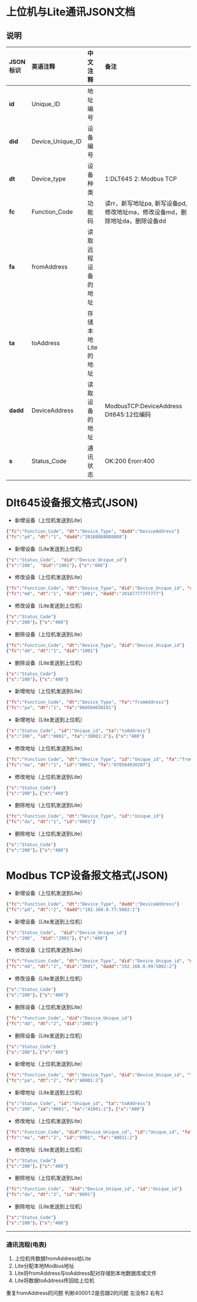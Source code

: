 # 上位机与Lite通讯JSON文档

## 说明
JSON标识 | 英语注释 | 中文注释 | 备注
:---|:---|:---|:---
**id** | Unique_ID | 地址编号 |
**did** | Device_Unique_ID | 设备编号 |
**dt** | Device_type | 设备种类 | 1:DLT645 2: Modbus TCP
**fc** | Function_Code | 功能码 |读rr，新写地址pa, 新写设备pd, 修改地址ma，修改设备md，删除地址da，删除设备dd
**fa** | fromAddress | 读取远程设备的地址 |
**ta** | toAddress | 存储本地Lite的地址 |
**dadd** | DeviceAddress | 读取设备的地址 | ModbusTCP:DeviceAddress Dlt645:12位编码
**s** | Status_Code | 通讯状态 | OK:200 Erorr:400


# Dlt645设备报文格式(JSON)

* 新增设备（上位机发送到Lite）
```json
{"fc":"Function_Code", "dt":"Device_Type", "dadd":"DeviceAddress"}
{"fc":"pd", "dt":"1", "dadd":"20188888888888"}
```
* 新增设备（Lite发送到上位机）
```json
{"s":"Status_Code",  "did":"Device_Unique_id"}
{"s":"200",  "did":"1001"}，{"s":"400"}
```
* 修改设备（上位机发送到Lite）
```json
{"fc":"Function_Code", "dt":"Device_Type", "did":"Device_Unique_id", "dadd":"DeviceAddress"}
{"fc":"md", "dt":"1", "did":"1001", "dadd":"20187777777777"}
```
* 修改设备（Lite发送到上位机）
```json
{"s":"Status_Code"}
{"s":"200"}，{"s":"400"}
```
* 删除设备（上位机发送到Lite）
```json
{"fc":"Function_Code", "dt":"Device_Type", "did":"Device_Unique_id"}
{"fc":"dd", "dt":"1", "did":"1001"}
```
* 删除设备（Lite发送到上位机）
```json
{"s":"Status_Code"}
{"s":"200"}，{"s":"400"}
```



* 新增地址（上位机发送到Lite）
```json
{"fc":"Function_Code", "dt":"Device_Type", "fa":"fromAddress"}
{"fc":"pa", "dt":"1", "fa":"060504030201"}
```
* 新增地址（Lite发送到上位机）
```json
{"s":"Status_Code", "id":"Unique_id", "ta":"toAddress"}
{"s":"200", "id":"0001", "ta":"30001:2"}，{"s":"400"}
```
* 修改地址（上位机发送到Lite）
```json
{"fc":"Function_Code", "dt":"Device_Type", "id":"Unique_id", "fa":"fromAddress"}
{"fc":"ma", "dt":"1", "id":"0001", "fa":"070504030207"}
```
* 修改地址（上位机发送到Lite）
```json
{"s":"Status_Code"}
{"s":"200"}，{"s":"400"}
```
* 删除地址（上位机发送到Lite）
```json
{"fc":"Function_Code", "dt":"Device_Type", "id":"Unique_id"}
{"fc":"da", "dt":"1", "id":"0001"}
```
* 删除地址（上位机发送到Lite）
```json
{"s":"Status_Code"}
{"s":"200"}，{"s":"400"}
```

# Modbus TCP设备报文格式(JSON)

* 新增设备（上位机发送到Lite）
```json
{"fc":"Function_Code", "dt":"Device_Type", "dadd":"DeviceAddress"}
{"fc":"pd", "dt":"2", "dadd":"192.168.0.77:5002:1"}
```
* 新增设备（Lite发送到上位机）
```json
{"s":"Status_Code",  "did":"Device_Unique_id"}
{"s":"200",  "did":"2001"}，{"s":"400"}
```
* 修改设备（上位机发送到Lite）
```json
{"fc":"Function_Code", "dt":"Device_Type", "did":"Device_Unique_id", "dadd":"DeviceAddress"}
{"fc":"md", "dt":"2", "did":"2001", "dadd":"192.168.0.99:5002:2"}
```
* 修改设备（Lite发送到上位机）
```json
{"s":"Status_Code"}
{"s":"200"}，{"s":"400"}
```
* 删除设备（上位机发送到Lite）
```json
{"fc":"Function_Code", "did":"Device_Unique_id"}
{"fc":"dd", "dt":"2", "did":"2001"}
```
* 删除设备（Lite发送到上位机）
```json
{"s":"Status_Code"}
{"s":"200"}，{"s":"400"}
```

* 新增地址（上位机发送到Lite）
```json
{"fc":"Function_Code", "dt":"Device_Type", "did":"Device_Unique_id", "fa":"fromAddress"}
{"fc":"pa", "dt":"2", "fa":"40001:2"}
```
* 新增地址（Lite发送到上位机）
```json
{"s":"Status_Code", "id":"Unique_id", "ta":"toAddress"}
{"s":"200", "id":"0001", "ta":"41001:2"}，{"s":"400"}
```
* 修改地址（上位机发送到Lite）
```json
{"fc":"Function_Code", "did":"Device_Unique_id", "id":"Unique_id", "fa":"fromAddress"}
{"fc":"ma", "dt":"2", "id":"0001", "fa":"40011:2"}
```
* 修改地址（Lite发送到上位机）
```json
{"s":"Status_Code"}
{"s":"200"}，{"s":"400"}
```
* 删除地址（上位机发送到Lite）
```json
{"fc":"Function_Code",  "did":"Device_Unique_id", "id":"Unique_id"}
{"fc":"da", "dt":"2", "id":"0001"}
```
* 删除地址（Lite发送到上位机）
```json
{"s":"Status_Code"}
{"s":"200"}，{"s":"400"}
```
-----------------------------------


### 通讯流程(电表)
1. 上位机传数据fromAddress给Lite
2. Lite分配本地Modbus地址
3. Lite将fromAddress与toAddress配对存储到本地数据库或文件
4. Lite将数据toAddress传回给上位机


重复fromAddress的问题
判断40001:2是否跟2的问题 左没有2 右有2